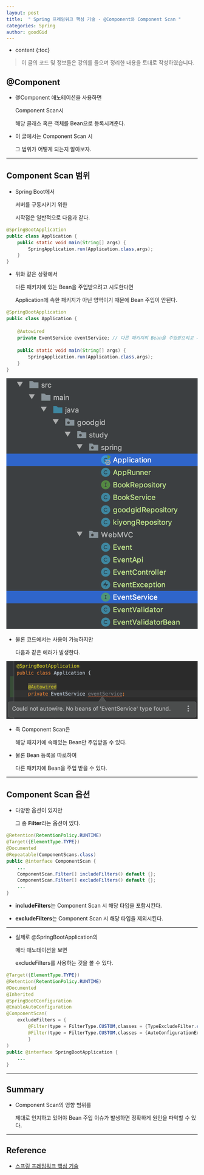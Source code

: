 ```yaml
---
layout: post
title:  " Spring 프레임워크 핵심 기술 - @Component와 Component Scan "
categories: Spring
author: goodGid
---
```

* content
{:toc}

> 이 글의 코드 및 정보들은 강의를 들으며 정리한 내용을 토대로 작성하였습니다.

## @Component 

* @Component 애노테이션을 사용하면 

  Component Scan시

  해당 클래스 혹은 객체를 Bean으로 등록시켜준다.

* 이 글에서는 Component Scan 시 

  그 범위가 어떻게 되는지 알아보자.




---

## Component Scan 범위

* Spring Boot에서 

  서버를 구동시키기 위한

  시작점은 일반적으로 다음과 같다.

``` java
@SpringBootApplication
public class Application {
    public static void main(String[] args) {
        SpringApplication.run(Application.class,args);
    }
}
```

* 위와 같은 상황에서 

  다른 패키지에 있는 Bean을 주입받으려고 시도한다면

  Application에 속한 패키지가 아닌 영역이기 때문에 Bean 주입이 안된다.

``` java
@SpringBootApplication
public class Application {

    @Autowired
    private EventService eventService; // 다른 패키지의 Bean을 주입받으려고 시도

    public static void main(String[] args) {
        SpringApplication.run(Application.class,args);
    }
}
```

![](/assets/img/spring/spring_framework_component_scan_1.png)

* 물론 코드에서는 사용이 가능하지만

  다음과 같은 에러가 발생한다.

![](/assets/img/spring/spring_framework_component_scan_2.png)

* 즉 Component Scan은

  해당 패지키에 속해있는 Bean만 주입받을 수 있다.

* 물론 Bean 등록을 따로하여 

  다른 패키지에 Bean을 주입 받을 수 있다.

---

## Component Scan 옵션

* 다양한 옵션이 있지만

  그 중 **Filter**라는 옵션이 있다.

``` java
@Retention(RetentionPolicy.RUNTIME)
@Target({ElementType.TYPE})
@Documented
@Repeatable(ComponentScans.class)
public @interface ComponentScan {
    ...
    ComponentScan.Filter[] includeFilters() default {};
    ComponentScan.Filter[] excludeFilters() default {};
    ...
}
```

* **includeFilters**는 Component Scan 시 해당 타입을 포함시킨다.

* **excludeFilters**는 Component Scan 시 해당 타입을 제외시킨다.

---

* 실제로 @SpringBootApplication의 

  메타 애노테이션을 보면 

  excludeFilters를 사용하는 것을 볼 수 있다.

``` java
@Target({ElementType.TYPE})
@Retention(RetentionPolicy.RUNTIME)
@Documented
@Inherited
@SpringBootConfiguration
@EnableAutoConfiguration
@ComponentScan(
    excludeFilters = {
        @Filter(type = FilterType.CUSTOM,classes = {TypeExcludeFilter.class}), 
        @Filter(type = FilterType.CUSTOM,classes = {AutoConfigurationExcludeFilter.class})
        }
)
public @interface SpringBootApplication {
    ...
}
```

---

## Summary

* Component Scan의 영향 범위를 

  제대로 인지하고 있어야 Bean 주입 이슈가 발생하면 정확하게 원인을 파악할 수 있다.

---

## Reference

* [스프링 프레임워크 핵심 기술](https://www.inflearn.com/course/spring-framework_core)

